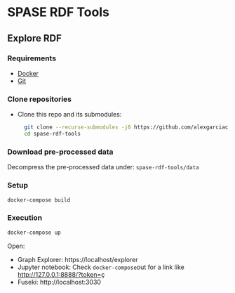 # SPASE RDF Tools

## Explore RDF

### Requirements

- [Docker](https://docs.docker.com/get-docker/)
- [Git](https://git-scm.com/download/mac)

### Clone repositories

- Clone this repo and its submodules:
  ```bash 
    git clone --recurse-submodules -j8 https://github.com/alexgarciac/spase-rdf-tools.git
    cd spase-rdf-tools
  ```

### Download pre-processed data

Decompress the pre-processed data under:
`spase-rdf-tools/data`


### Setup

```bash
docker-compose build
```

### Execution
```bash
docker-compose up
```

Open:

-  Graph Explorer: https://localhost/explorer
-  Jupyter notebook: Check `docker-compose`out for a link like http://127.0.0.1:8888/?token=<token>ç
-  Fuseki: http://localhost:3030

